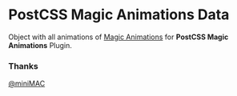 # PostCSS Magic Animations Data
Object with all animations of [Magic Animations](https://github.com/miniMAC/magic) for **PostCSS Magic Animations** Plugin.

### Thanks
[@miniMAC](https://github.com/miniMAC)
